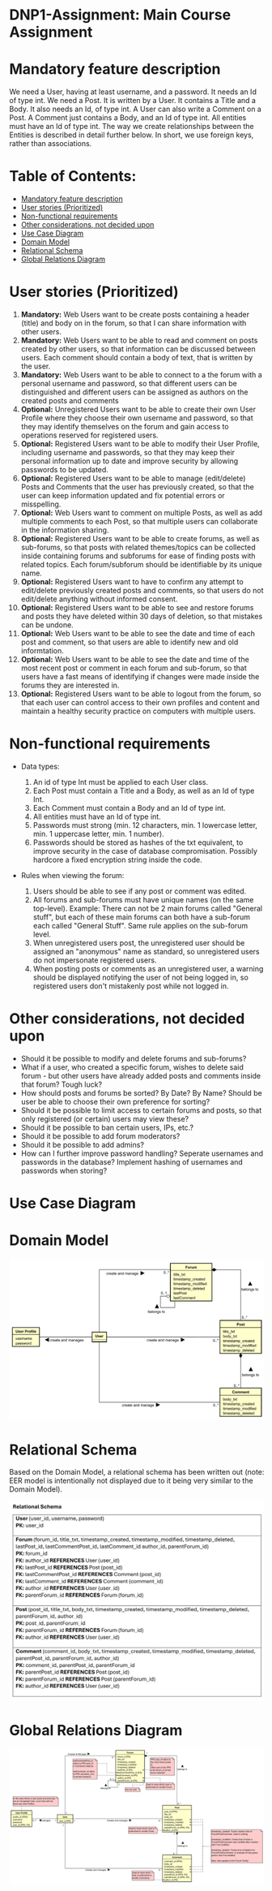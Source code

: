 # DNP1-Assignment: Main Course Assignment

# Mandatory feature description
We need a User, having at least username, and a password. It needs an Id of type int. We need a Post. It is written by a User. It contains a Title and a Body. It also needs an Id, of type int. A User can also write a Comment on a Post. A Comment just contains a Body, and an Id of type int.
All entities must have an Id of type int. The way we create relationships between the Entities is described in detail further below. In short, we use foreign keys, rather than associations.

# Table of Contents:

 - [Mandatory feature description](#Mandatory-feature-description)
 - [User stories (Prioritized)](#User-stories-(Prioritized))
 - [Non-functional requirements](#Non-functional-requirements)
 - [Other considerations, not decided upon](#Other-considerations,-not-decided-upon)
 - [Use Case Diagram](#Use-Case-Diagram)
 - [Domain Model](#Domain-Model)
 - [Relational Schema](#Relational-Schema)
 - [Global Relations Diagram](#Global-Relations-Diagram)


# User stories (Prioritized)
  1.	<b>Mandatory:</b> Web Users want to be create posts containing a header (title) and body on in the forum, so that I can share information with other users.
  2.	<b>Mandatory:</b> Web Users want to be able to read and comment on posts created by other users, so that information can be discussed between users. Each comment should contain a body of text, that is written by the user.
  3.	<b>Mandatory:</b> Web Users want to be able to connect to a the forum with a personal username and password, so that different users can be distinguished and different users can be assigned as authors on the created posts and comments
  4. <b>Optional:</b> Unregistered Users want to be able to create their own User Profile where they choose their own username and password, so that they may identify themselves on the forum and gain access to operations reserved for registered users.
  5. <b>Optional:</b> Registered Users want to be able to modify their User Profile, including username and passwords, so that they may keep their personal information up to date and improve security by allowing passwords to be updated.
  6.	<b>Optional:</b> Registered Users want to be able to manage (edit/delete) Posts and Comments that the user has previously created, so that the user can keep information updated and fix potential errors or misspelling.
  7.	<b>Optional:</b> Web Users want to comment on multiple Posts, as well as add multiple comments to each Post, so that multiple users can collaborate in the information sharing.
  8. <b>Optional:</b> Registered Users want to be able to create forums, as well as sub-forums, so that posts with related themes/topics can be collected inside containing forums and subforums for ease of finding posts with related topics. Each forum/subforum should be identifiable by its unique name.
  9. <b>Optional:</b> Registered Users want to have to confirm any attempt to edit/delete previously created posts and comments, so that users do not edit/delete anything without informed consent.
  10. <b>Optional:</b> Registered Users want to be able to see and restore forums and posts they have deleted within 30 days of deletion, so that mistakes can be undone.
  11. <b>Optional:</b> Web Users want to be able to see the date and time of each post and comment, so that users are able to identify new and old informtation.
  12. <b>Optional:</b> Web Users want to be able to see the date and time of the most recent post or comment in each forum and sub-forum, so that users have a fast means of identifying if changes were made inside the forums they are interested in.
  13. <b>Optional:</b> Registered Users want to be able to logout from the forum, so that each user can control access to their own profiles and content and maintain a healthy security practice on computers with multiple users.


# Non-functional requirements
- Data types:
  1.	An id of type Int must be applied to each User class.
  2.	Each Post must contain a Title and a Body, as well as an Id of type Int.
  3.	Each Comment must contain a Body and an Id of type int.
  4.	All entities must have an Id of type int.
  5.	Passwords must strong (min. 12 characters, min. 1 lowercase letter, min. 1 uppercase letter, min. 1 number).
  6.	Passwords should be stored as hashes of the txt equivalent, to improve security in the case of database compromisation. Possibly hardcore a fixed encryption string inside the code.

 
- Rules when viewing the forum:
  1.	Users should be able to see if any post or comment was edited.
  2. All forums and sub-forums must have unique names (on the same top-level). Example: There can not be 2 main forums called "General stuff", but each of these main forums can both have a sub-forum each called "General Stuff". Same rule applies on the sub-forum level.
  3. When unregistered users post, the unregistered user should be assigned an "anonymous" name as standard, so unregistered users do not impersonate registered users.
  4. When posting posts or comments as an unregistered user, a warning should be displayed notifying the user of not being logged in, so registered users don't mistakenly post while not logged in.

  

# Other considerations, not decided upon
- Should it be possible to modify and delete forums and sub-forums?
- What if a user, who created a specific forum, wishes to delete said forum - but other users have already added posts and comments inside that forum? Tough luck?
- How should posts and forums be sorted? By Date? By Name? Should be user be able to choose their own preference for sorting?
- Should it be possible to limit access to certain forums and posts, so that only registered (or certain) users may view these?
- Should it be possible to ban certain users, IPs, etc.?
- Should it be possible to add forum moderators?
- Should it be possible to add admins?
- How can I further improve password handling? Seperate usernames and passwords in the database? Implement hashing of usernames and passwords when storing?


# Use Case Diagram
  
# Domain Model

![alt text](Images/domain-model.svg)

# Relational Schema
Based on the Domain Model, a relational schema has been written out (note: EER model is intentionally not displayed due to it being very similar to the Domain Model).

![alt text](Images/relational-schema.jpg)

# Global Relations Diagram

![alt text](Images/global-Relations-diagram.svg)
